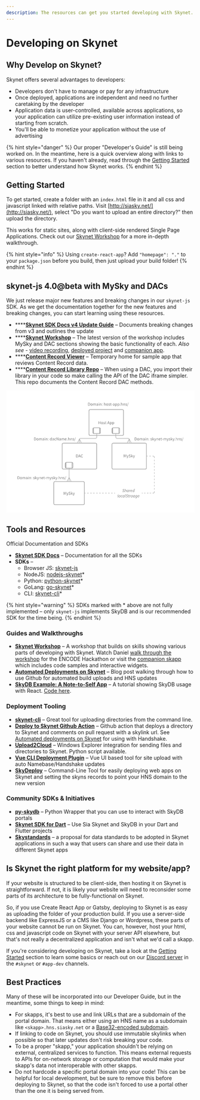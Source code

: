 ```yaml
---
description: The resources can get you started developing with Skynet.
---
```


# Developing on Skynet

## Why Develop on Skynet?

Skynet offers several advantages to developers:

* Developers don't have to manage or pay for any infrastructure
* Once deployed, applications are independent and need no further caretaking by the developer
* Application data is user-controlled, available across applications, so your application can utilize pre-existing user information instead of starting from scratch.
* You'll be able to monetize your application without the use of advertising

{% hint style="danger" %}
Our proper "Developer's Guide" is still being worked on. In the meantime, here is a quick overview along with links to various resources. If you haven't already, read through the [Getting Started](../getting-started/using-skynet.md) section to better understand how Skynet works.
{% endhint %}

## Getting Started

To get started, create a folder with an `index.html` file in it and all css and javascript linked with relative paths. Visit [http://siasky.net/](http://siasky.net/), select "Do you want to upload an entire directory?" then upload the directory.

This works for static sites, along with client-side rendered Single Page Applications. Check out our [Skynet Workshop](https://github.com/SkynetHQ/skynet-workshop) for a more in-depth walkthrough.

{% hint style="info" %}
Using `create-react-app`? Add `"homepage": "."` to your `package.json` before you build, then just upload your build folder!
{% endhint %}

## skynet-js 4.0@beta with MySky and DACs

We just release major new features and breaking changes in our `skynet-js` SDK. As we get the documentation together for the new features and breaking changes, you can start learning using these resources.

* \*\*\*\*[**Skynet SDK Docs v4 Update Guide**](https://siasky.net/docs/v4/#updating-from-v3) – Documents breaking changes from v3 and outlines the update
* \*\*\*\*[**Skynet Workshop**](https://github.com/SkynetLabs/skynet-workshop) – The latest version of the workshop includes MySky and DAC sections showing the basic functionality of each. _Also see -_ [video recording](https://www.youtube.com/watch?v=TDiLdHQidBE), [deployed project](http://snew.hns.siasky.net/) and [companion app](https://my-sky.hns.siasky.net/).
* \*\*\*\*[**Content Record Viewer**](https://skey.hns.siasky.net/) – Temporary home for sample app that reviews Content Record data.
* \*\*\*\*[**Content Record Library Repo**](https://github.com/SkynetHQ/content-record-library) – When using a DAC, you import their library in your code so make calling the API of the DAC iframe simpler. This repo documents the Content Record DAC methods.

![MySky and DAC iframe relationship to Host App](../.gitbook/assets/host-loading-mysky.png)

## Tools and Resources

Official Documentation and SDKs

* [**Skynet SDK Docs**](https://siasky.net/docs) – Documentation for all the SDKs
* **SDKs** –
  * Browser JS: [skynet-js](https://github.com/NebulousLabs/skynet-js)
  * NodeJS: [nodejs-skynet](https://github.com/SkynetHQ/nodejs-skynet)\*
  * Python: [python-skynet](https://github.com/SkynetHQ/python-skynet)\*
  * GoLang: [go-skynet](https://github.com/SkynetHQ/go-skynet)\*
  * CLI: [skynet-cli](https://github.com/SkynetHQ/skynet-cli)\*

{% hint style="warning" %}
SDKs marked with \* above are not fully implemented – only `skynet-js` implements SkyDB and is our recommended SDK for the time being.
{% endhint %}

### Guides and Walkthroughs

* [**Skynet Workshop**](https://github.com/SkynetHQ/skynet-workshop) – A workshop that builds on skills showing various parts of developing with Skynet. Watch Daniel [walk through the workshop](https://www.youtube.com/watch?v=3VlQQDPkTPk) for the ENCODE Hackathon or visit the [companion skapp](https://encode-skynet.hns.siasky.net/) which includes code samples and interactive widgets.
* [**Automated Deployments on Skynet**](https://blog.sia.tech/automated-deployments-on-skynet-28d2f32f6ca1) – Blog post walking through how to use Github for automated build uploads and HNS updates
* [**SkyDB Example: A Note-to-Self App**](https://blog.sia.tech/skydb-example-a-note-to-self-app-ccd4e7ba31ba) – A tutorial showing SkyDB usage with React. [Code here](https://github.com/kwypchlo/skydb-example).

### Deployment Tooling

* [**skynet-cli**](https://github.com/SkynetHQ/skynet-cli) – Great tool for uploading directories from the command line.
* [**Deploy to Skynet Github Action**](https://github.com/kwypchlo/deploy-to-skynet-action) – Github action that deploys a directory to Skynet and comments on pull request with a skylink url. See [Automated deployments on Skynet](https://blog.sia.tech/automated-deployments-on-skynet-28d2f32f6ca1) for using with Handshake.
* [**Upload2Cloud**](https://github.com/cycleworm/Upload2Cloud) – Windows Explorer integration for sending files and directories to Skynet. Python script available.
* [**Vue CLI Deployment Plugin**](https://github.com/Delivator/vue-cli-plugin-skynet) – Vue UI based tool for site upload with auto Namebase/Handshake updates
* [**SkyDeploy**](https://github.com/redsolver/skydeploy) – Command-Line Tool for easily deploying web apps on Skynet and setting the skyns records to point your HNS domain to the new version

### Community SDKs & Initiatives

* [**py-skydb**](https://github.com/PowerLoom/py-skydb) – Python Wrapper that you can use to interact with SkyDB portals
* [**Skynet SDK for Dart**](https://github.com/redsolver/skynet) – Use Sia Skynet and SkyDB in your Dart and Flutter projects
* [**Skystandards**](https://github.com/SkynetHQ/skystandards) – a proposal for data standards to be adopted in Skynet applications in such a way that users can share and use their data in different Skynet apps

## Is Skynet the right platform for my website/app?

If your website is structured to be client-side, then hosting it on Skynet is straightforward. If not, it is likely your website will need to reconsider some parts of its architecture to be fully-functional on Skynet.

So, if you use Create React App or Gatsby, deploying to Skynet is as easy as uploading the folder of your production build. If you use a server-side backend like ExpressJS or a CMS like Django or Wordpress, these parts of your website cannot be run on Skynet. You can, however, host your html, css and javascript code on Skynet with your server API elsewhere, but that's not really a decentralized application and isn't what we'd call a skapp.

If you're considering developing on Skynet, take a look at the [Getting Started](../getting-started/using-skynet.md) section to learn some basics or reach out on our [Discord server](https://discord.gg/skynetlabs) in the `#skynet` or `#app-dev` channels.

## Best Practices

Many of these will be incorporated into our Developer Guide, but in the meantime, some things to keep in mind:

* For skapps, it's best to use and link URLs that are a subdomain of the portal domain. That means either using an HNS name as a subdomain like `<skapp>.hns.siasky.net` or a [Base32-encoded subdomain](../key-concepts/skylinks.md#base32-subdomains). 
* If linking to code on Skynet, you should use immutable skylinks when possible so that later updates don't risk breaking your code.
* To be a proper "skapp," your application shouldn't be relying on external, centralized services to function. This means external requests to APIs for on-network storage or computation that would make your skapp's data not interoperable with other skapps.
* Do not hardcode a specific portal domain into your code! This can be helpful for local development, but be sure to remove this before deploying to Skynet, so that the code isn't forced to use a portal other than the one it is being served from.

